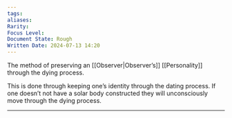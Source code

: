 ```yaml
---
tags: 
aliases: 
Rarity: 
Focus Level: 
Document State: Rough
Written Date: 2024-07-13 14:20
---
```

The method of preserving an [[Observer|Observer’s]] [[Personality]] through the dying process.

This is done through keeping one’s identity through the dating process. If one doesn’t not have a solar body constructed they will unconsciously move through the dying process.
- - -
